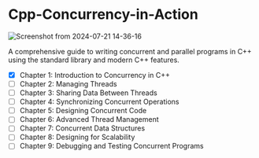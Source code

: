 # Cpp-Concurrency-in-Action

![Screenshot from 2024-07-21 14-36-16](https://github.com/user-attachments/assets/d8290e2e-27a1-4b15-a69d-d16f336bf9fb)

A comprehensive guide to writing concurrent and parallel programs in C++ using the standard library and modern C++ features.
- [x] Chapter 1: Introduction to Concurrency in C++
- [ ] Chapter 2: Managing Threads
- [ ] Chapter 3: Sharing Data Between Threads
- [ ] Chapter 4: Synchronizing Concurrent Operations
- [ ] Chapter 5: Designing Concurrent Code
- [ ] Chapter 6: Advanced Thread Management
- [ ] Chapter 7: Concurrent Data Structures
- [ ] Chapter 8: Designing for Scalability
- [ ] Chapter 9: Debugging and Testing Concurrent Programs
